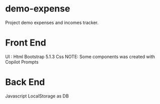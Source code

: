 # demo-expense
Project demo expenses and incomes tracker.

# Front End
UI : 
Html
Bootstrap 5.1.3
Css
NOTE: Some components was created with Copilot Prompts

# Back End
Javascript
LocalStorage as DB